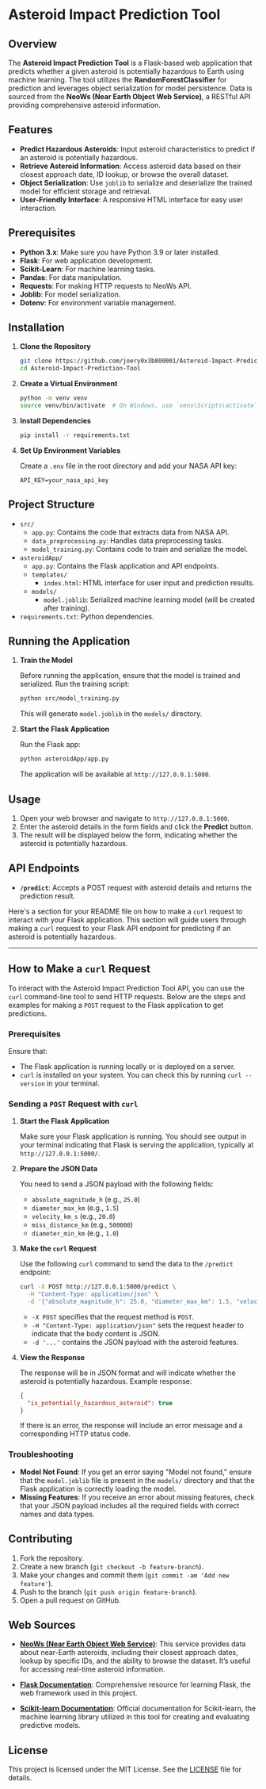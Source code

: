 # Asteroid Impact Prediction Tool

## Overview

The **Asteroid Impact Prediction Tool** is a Flask-based web application that predicts whether a given asteroid is potentially hazardous to Earth using machine learning. The tool utilizes the **RandomForestClassifier** for prediction and leverages object serialization for model persistence. Data is sourced from the **NeoWs (Near Earth Object Web Service)**, a RESTful API providing comprehensive asteroid information.

## Features

- **Predict Hazardous Asteroids**: Input asteroid characteristics to predict if an asteroid is potentially hazardous.
- **Retrieve Asteroid Information**: Access asteroid data based on their closest approach date, ID lookup, or browse the overall dataset.
- **Object Serialization**: Use `joblib` to serialize and deserialize the trained model for efficient storage and retrieval.
- **User-Friendly Interface**: A responsive HTML interface for easy user interaction.

## Prerequisites

- **Python 3.x**: Make sure you have Python 3.9 or later installed.
- **Flask**: For web application development.
- **Scikit-Learn**: For machine learning tasks.
- **Pandas**: For data manipulation.
- **Requests**: For making HTTP requests to NeoWs API.
- **Joblib**: For model serialization.
- **Dotenv**: For environment variable management.

## Installation

1. **Clone the Repository**

   ```bash
   git clone https://github.com/joery0x3b800001/Asteroid-Impact-Prediction-Tool
   cd Asteroid-Impact-Prediction-Tool
   ```

2. **Create a Virtual Environment**

   ```bash
   python -m venv venv
   source venv/bin/activate  # On Windows, use `venv\Scripts\activate`
   ```

3. **Install Dependencies**

   ```bash
   pip install -r requirements.txt
   ```

4. **Set Up Environment Variables**

   Create a `.env` file in the root directory and add your NASA API key:

   ```plaintext
   API_KEY=your_nasa_api_key
   ```

## Project Structure

- `src/`
  - `app.py`: Contains the code that extracts data from NASA API.
  - `data_preprocessing.py`: Handles data preprocessing tasks.
  - `model_training.py`: Contains code to train and serialize the model.
- `asteroidApp/`
  - `app.py`: Contains the Flask application and API endpoints.
  - `templates/`
    - `index.html`: HTML interface for user input and prediction results.
  - `models/`
    - `model.joblib`: Serialized machine learning model (will be created after training).
- `requirements.txt`: Python dependencies.

## Running the Application

1. **Train the Model**

   Before running the application, ensure that the model is trained and serialized. Run the training script:

   ```bash
   python src/model_training.py
   ```

   This will generate `model.joblib` in the `models/` directory.

2. **Start the Flask Application**

   Run the Flask app:

   ```bash
   python asteroidApp/app.py
   ```

   The application will be available at `http://127.0.0.1:5000`.

## Usage

1. Open your web browser and navigate to `http://127.0.0.1:5000`.
2. Enter the asteroid details in the form fields and click the **Predict** button.
3. The result will be displayed below the form, indicating whether the asteroid is potentially hazardous.

## API Endpoints

- **`/predict`**: Accepts a POST request with asteroid details and returns the prediction result.

Here's a section for your README file on how to make a `curl` request to interact with your Flask application. This section will guide users through making a `curl` request to your Flask API endpoint for predicting if an asteroid is potentially hazardous.

---

## How to Make a `curl` Request

To interact with the Asteroid Impact Prediction Tool API, you can use the `curl` command-line tool to send HTTP requests. Below are the steps and examples for making a `POST` request to the Flask application to get predictions.

### Prerequisites

Ensure that:
- The Flask application is running locally or is deployed on a server.
- `curl` is installed on your system. You can check this by running `curl --version` in your terminal.

### Sending a `POST` Request with `curl`

1. **Start the Flask Application**

   Make sure your Flask application is running. You should see output in your terminal indicating that Flask is serving the application, typically at `http://127.0.0.1:5000/`.

2. **Prepare the JSON Data**

   You need to send a JSON payload with the following fields:

   - `absolute_magnitude_h` (e.g., `25.0`)
   - `diameter_max_km` (e.g., `1.5`)
   - `velocity_km_s` (e.g., `20.0`)
   - `miss_distance_km` (e.g., `500000`)
   - `diameter_min_km` (e.g., `1.0`)

3. **Make the `curl` Request**

   Use the following `curl` command to send the data to the `/predict` endpoint:

   ```bash
   curl -X POST http://127.0.0.1:5000/predict \
     -H "Content-Type: application/json" \
     -d '{"absolute_magnitude_h": 25.0, "diameter_max_km": 1.5, "velocity_km_s": 20.0, "miss_distance_km": 500000, "diameter_min_km": 1.0}'
   ```

   - `-X POST` specifies that the request method is `POST`.
   - `-H "Content-Type: application/json"` sets the request header to indicate that the body content is JSON.
   - `-d '...'` contains the JSON payload with the asteroid features.

4. **View the Response**

   The response will be in JSON format and will indicate whether the asteroid is potentially hazardous. Example response:

   ```json
   {
     "is_potentially_hazardous_asteroid": true
   }
   ```

   If there is an error, the response will include an error message and a corresponding HTTP status code.

### Troubleshooting

- **Model Not Found**: If you get an error saying "Model not found," ensure that the `model.joblib` file is present in the `models/` directory and that the Flask application is correctly loading the model.
- **Missing Features**: If you receive an error about missing features, check that your JSON payload includes all the required fields with correct names and data types.

## Contributing

1. Fork the repository.
2. Create a new branch (`git checkout -b feature-branch`).
3. Make your changes and commit them (`git commit -am 'Add new feature'`).
4. Push to the branch (`git push origin feature-branch`).
5. Open a pull request on GitHub.

## Web Sources

- **[NeoWs (Near Earth Object Web Service)](http://neo.jpl.nasa.gov/)**: This service provides data about near-Earth asteroids, including their closest approach dates, lookup by specific IDs, and the ability to browse the dataset. It’s useful for accessing real-time asteroid information.

- **[Flask Documentation](https://flask.palletsprojects.com/)**: Comprehensive resource for learning Flask, the web framework used in this project.

- **[Scikit-learn Documentation](https://scikit-learn.org/stable/)**: Official documentation for Scikit-learn, the machine learning library utilized in this tool for creating and evaluating predictive models.

## License

This project is licensed under the MIT License. See the [LICENSE](./LICENSE.md) file for details.
